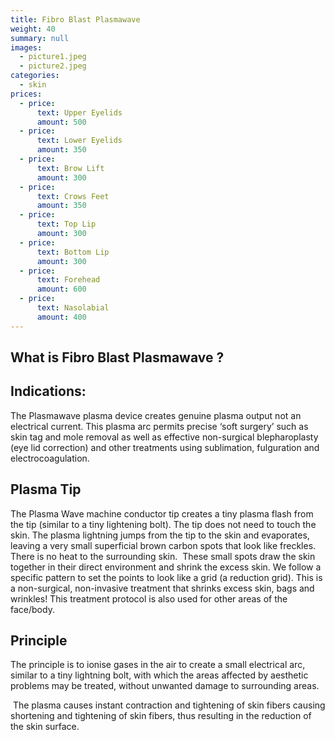 ```yaml
---
title: Fibro Blast Plasmawave
weight: 40
summary: null
images:
  - picture1.jpeg
  - picture2.jpeg
categories:
  - skin
prices:
  - price:
      text: Upper Eyelids
      amount: 500
  - price:
      text: Lower Eyelids
      amount: 350
  - price:
      text: Brow Lift
      amount: 300
  - price:
      text: Crows Feet
      amount: 350
  - price:
      text: Top Lip
      amount: 300
  - price:
      text: Bottom Lip
      amount: 300
  - price:
      text: Forehead
      amount: 600
  - price:
      text: Nasolabial
      amount: 400
---
```

## What is Fibro Blast Plasmawave ?

## Indications:

The Plasmawave plasma device creates genuine plasma output not an electrical current. This plasma arc permits precise ‘soft surgery’ such as skin tag and mole removal as well as effective non-surgical blepharoplasty (eye lid correction) and other treatments using sublimation, fulguration and electrocoagulation.

## Plasma Tip

The Plasma Wave machine conductor tip creates a tiny plasma flash from the tip (similar to a tiny lightening bolt). The tip does not need to touch the skin. The plasma lightning jumps from the tip to the skin and evaporates, leaving a very small superficial brown carbon spots that look like freckles. There is no heat to the surrounding skin.  These small spots draw the skin together in their direct environment and shrink the excess skin. We follow a specific pattern to set the points to look like a grid (a reduction grid). This is a non-surgical, non-invasive treatment that shrinks excess skin, bags and wrinkles! This treatment protocol is also used for other areas of the face/body.

## Principle

The principle is to ionise gases in the air to create a small electrical arc, similar to a tiny lightning bolt, with which the areas affected by aesthetic problems may be treated, without unwanted damage to surrounding areas.

 The plasma causes instant contraction and tightening of skin fibers causing shortening and tightening of skin fibers, thus resulting in the reduction of the skin surface.
